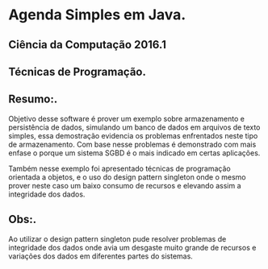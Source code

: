 Agenda Simples em Java.
=======================
Ciência da Computação 2016.1
----------------------------
Técnicas de Programação.
------------------------
Resumo:.
--------
Objetivo desse software é prover um exemplo sobre armazenamento e persistência de dados, simulando um banco de dados em arquivos de texto simples, essa demostração evidencia os problemas enfrentados neste tipo de armazenamento. Com base nesse problemas é demonstrado com mais enfase o porque um sistema SGBD é o mais indicado em certas aplicações.

Também nesse exemplo foi apresentado técnicas de programação orientada a objetos, e o uso do  design pattern singleton onde o mesmo prover neste caso um baixo consumo de recursos e elevando assim a integridade dos dados.

Obs:.
-----
Ao utilizar o design pattern singleton pude resolver problemas de integridade dos dados onde avia um desgaste muito grande de recursos e variações dos dados em diferentes partes do sistemas.
